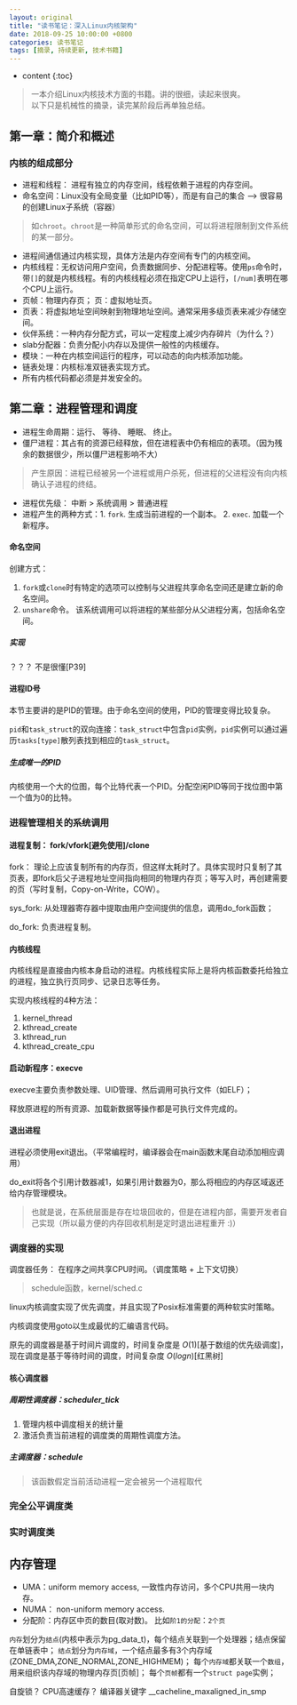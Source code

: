 ```yaml
---
layout: original
title: "读书笔记：深入Linux内核架构"
date: 2018-09-25 10:00:00 +0800 
categories: 读书笔记
tags: [摘录, 持续更新, 技术书籍]
---
```

* content
{:toc}


> 一本介绍Linux内核技术方面的书籍。讲的很细，读起来很爽。<br/>
> 以下只是机械性的摘录，读完某阶段后再单独总结。

<!-- more -->

## 第一章：简介和概述
### 内核的组成部分
* 进程和线程： 进程有独立的内存空间，线程依赖于进程的内存空间。
* 命名空间：Linux没有全局变量（比如PID等），而是有自己的集合  --> 很容易的创建Linux子系统（容器）
> 如`chroot`。`chroot`是一种简单形式的命名空间，可以将进程限制到文件系统的某一部分。
* 进程间通信通过内核实现，具体方法是内存空间有专门的内核空间。
* 内核线程：无权访问用户空间，负责数据同步、分配进程等。使用`ps`命令时，带`[]`的就是内核线程。有的内核线程必须在指定CPU上运行，`[/num]`表明在哪个CPU上运行。
* 页帧：物理内存页； 页：虚拟地址页。
* 页表：将虚拟地址空间映射到物理地址空间。通常采用多级页表来减少存储空间。
* 伙伴系统：一种内存分配方式，可以一定程度上减少内存碎片（为什么？）
* slab分配器：负责分配小内存以及提供一般性的内核缓存。
* 模块：一种在内核空间运行的程序，可以动态的向内核添加功能。
* 链表处理：内核标准双链表实现方式。
* 所有内核代码都必须是并发安全的。


## 第二章：进程管理和调度
* 进程生命周期：运行、 等待、 睡眠、 终止。
* 僵尸进程：其占有的资源已经释放，但在进程表中仍有相应的表项。（因为残余的数据很少，所以僵尸进程影响不大）
> 产生原因：进程已经被另一个进程或用户杀死，但进程的父进程没有向内核确认子进程的终结。

* 进程优先级： 中断 > 系统调用 > 普通进程
* 进程产生的两种方式：1. `fork`. 生成当前进程的一个副本。 2. `exec`. 加载一个新程序。

#### 命名空间
创建方式：
1. `fork`或`clone`时有特定的选项可以控制与父进程共享命名空间还是建立新的命名空间。
2. `unshare`命令。 该系统调用可以将进程的某些部分从父进程分离，包括命名空间。

##### 实现
？？？ 不是很懂[P39]


#### 进程ID号
本节主要讲的是PID的管理。由于命名空间的使用，PID的管理变得比较复杂。

`pid`和`task_struct`的双向连接：`task_struct`中包含`pid`实例，`pid`实例可以通过遍历`tasks[type]`散列表找到相应的`task_struct`。

##### 生成唯一的PID
内核使用一个大的位图，每个比特代表一个PID。分配空闲PID等同于找位图中第一个值为0的比特。

### 进程管理相关的系统调用
#### 进程复制： fork/vfork[避免使用]/clone
fork： 理论上应该复制所有的内存页，但这样太耗时了。具体实现时只复制了其页表，即fork后父子进程地址空间指向相同的物理内存页；等写入时，再创建需要的页（写时复制，Copy-on-Write，COW）。

sys_fork: 从处理器寄存器中提取由用户空间提供的信息，调用do_fork函数；

do_fork: 负责进程复制。

#### 内核线程
内核线程是直接由内核本身启动的进程。内核线程实际上是将内核函数委托给独立的进程，独立执行页同步、记录日志等任务。

实现内核线程的4种方法：
1. kernel_thread
2. kthread_create
3. kthread_run
4. kthread_create_cpu

#### 启动新程序：execve
execve主要负责参数处理、UID管理、然后调用可执行文件（如ELF）；

释放原进程的所有资源、加载新数据等操作都是可执行文件完成的。

#### 退出进程
进程必须使用exit退出。（平常编程时，编译器会在main函数末尾自动添加相应调用）

do_exit将各个引用计数器减1，如果引用计数器为0，那么将相应的内存区域返还给内存管理模块。

> 也就是说，在系统层面是存在垃圾回收的，但是在进程内部，需要开发者自己实现（所以最方便的内存回收机制是定时退出进程重开 :)）

### 调度器的实现
调度器任务： 在程序之间共享CPU时间。（调度策略 + 上下文切换）
> schedule函数，kernel/sched.c

linux内核调度实现了优先调度，并且实现了Posix标准需要的两种软实时策略。

内核调度使用goto以生成最优的汇编语言代码。

原先的调度器是基于时间片调度的，时间复杂度是 $O(1)$[基于数组的优先级调度]，现在调度是基于等待时间的调度，时间复杂度 $O(log n)$[红黑树]


#### 核心调度器
##### 周期性调度器：scheduler_tick
1. 管理内核中调度相关的统计量
2. 激活负责当前进程的调度类的周期性调度方法。

##### 主调度器：schedule
> 该函数假定当前活动进程一定会被另一个进程取代

### 完全公平调度类

### 实时调度类

## 内存管理
* UMA：uniform memory access, 一致性内存访问，多个CPU共用一块内存。
* NUMA： non-uniform memory access.
* 分配阶：内存区中页的数目(取对数)。 比如`阶1的分配`：`2个页`

`内存`划分为`结点`(内核中表示为pg_data_t)，每个结点关联到一个处理器；结点保留在单链表中；
`结点`划分为`内存域`，一个结点最多有3个内存域(ZONE_DMA,ZONE_NORMAL,ZONE_HIGHMEM)；
每个`内存域`都关联一个`数组`，用来组织该内存域的物理内存页[页帧]；
每个`页帧`都有一个`struct page`实例；





自旋锁？
CPU高速缓存？
编译器关键字 __cacheline_maxaligned_in_smp

